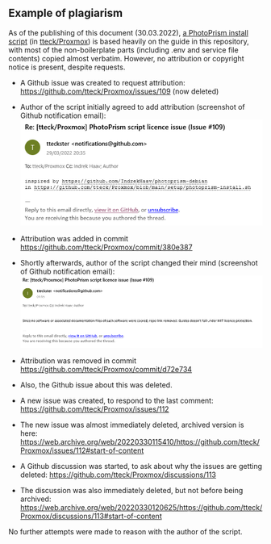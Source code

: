 ## Example of plagiarism

As of the publishing of this document (30.03.2022), [a PhotoPrism install script](https://github.com/tteck/Proxmox/blob/d72e734dad2a2bcb7c7a80c339a907f3ca9e7f2e/setup/photoprism-install.sh) (in [tteck/Proxmox](https://github.com/tteck/Proxmox)) is based heavily on the guide in this repository, with most of the non-boilerplate parts (including .env and service file contents) copied almost verbatim. However, no attribution or copyright notice is present, despite requests.

- A Github issue was created to request attribution: https://github.com/tteck/Proxmox/issues/109 (now deleted)

- Author of the script initially agreed to add attribution (screenshot of Github notification email):
  ![Screenshot 1](./email_1.png)
  
- Attribution was added in commit https://github.com/tteck/Proxmox/commit/380e387

- Shortly afterwards, author of the script changed their mind (screenshot of Github notification email):
  ![Screenshot 2](./email_2.png)
  
- Attribution was removed in commit https://github.com/tteck/Proxmox/commit/d72e734

- Also, the Github issue about this was deleted.

- A new issue was created, to respond to the last comment: https://github.com/tteck/Proxmox/issues/112

- The new issue was almost immediately deleted, archived version is here: https://web.archive.org/web/20220330115410/https://github.com/tteck/Proxmox/issues/112#start-of-content

- A Github discussion was started, to ask about why the issues are getting deleted: https://github.com/tteck/Proxmox/discussions/113

- The discussion was also immediately deleted, but not before being archived: https://web.archive.org/web/20220330120625/https://github.com/tteck/Proxmox/discussions/113#start-of-content

No further attempts were made to reason with the author of the script.
